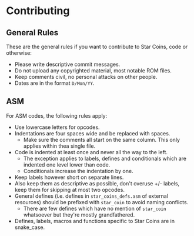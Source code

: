 # Contributing

## General Rules

These are the general rules if you want to contribute to Star Coins, code or otherwise:

- Please write descriptive commit messages.
- Do not upload any copyrighted material, most notable ROM files.
- Keep comments civil, no personal attacks on other people.
- Dates are in the format `D/Mon/YY`.

## ASM

For ASM codes, the following rules apply:

- Use lowercase letters for opcodes.
- Indentations are four spaces wide and be replaced with spaces.
  - Make sure the comments all start on the same column. This only applies within thea single file.
- Code is indented at least once and never all the way to the left.
  - The exception applies to labels, defines and conditionals which are indented one level lower than code.
  - Conditionals increase the indentation by one.
- Keep labels however short on separate lines.
- Also keep them as descriptive as possible, don't overuse +/- labels, keep them for skipping at most two opcodes.
- General defines (i.e. defines in `star_coins_defs.asm` of external resources) should be prefixed with `star_coin` to avoid naming conflicts.
  - There are few defines which have no mention of `star_coin` whatsoever but they're mostly grandfathered.
- Defines, labels, macros and functions specific to Star Coins are in snake_case.

